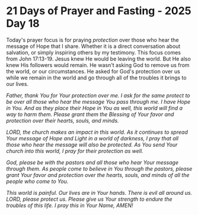 # 21 Days of Prayer and Fasting - 2025 Day 18

Today's prayer focus is for praying *protection* over those who hear the message of Hope that I share. Whether it is a direct conversation about salvation, or simply inspiring others by my testimony. This focus comes from John 17:13-19. Jesus knew He would be leaving the world. But He also knew His followers would remain. He wasn't asking God to remove us from the world, or our circumstances. He asked for God's protection over us while we remain in the world and go through all of the troubles it brings to our lives.

*Father, thank You for Your protection over me. I ask for the same protect to be over all those who hear the message You pass through me. I have Hope in You. And as they place their Hope in You as well, this world will find a way to harm them. Please grant them the Blessing of Your favor and protection over their hearts, souls, and minds.*

*LORD, the church makes an impact in this world. As it continues to spread Your message of Hope and Light in a world of darkness, I pray that all those who hear the message will also be protected. As You send Your church into this world, I pray for their protection as well.*

*God, please be with the pastors and all those who hear Your message through them. As people come to believe in You through the pastors, please grant Your favor and protection over the hearts, souls, and minds of all the people who come to You.*

*This world is painful. Our lives are in Your hands. There is evil all around us. LORD, please protect us. Please give us Your strength to endure the troubles of this life. I pray this in Your Name, AMEN!*